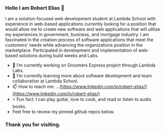 ### Hello I am Robert Elias :wave:

I am a solution-focused web development student at Lambda School with experience in web-based applications currently looking for a position that would allow me to create new software and web applications that will utilize my experiences in government, business, and mortgage industry. I am fascinated in the creation process of software applications that meet the customers’ needs while advancing the organizations position in the marketplace. Participated in development and implementation of web-based solutions during build weeks and Labs. 

- 🔭 I’m currently working on Groomers Express project through Lambda Labs. 
- 🌱 I’m currently learning more about software development and team collaboration at Lambda School. 
- 📫 How to reach me: ...[https://www.linkedin.com/in/robert-elias/](https://www.linkedin.com/in/robert-elias/)
- ⚡ Fun fact: I can play guitar, love to cook, and read or listen to audio books. 
- Feel free to review my pinned github repos below. 
### Thank you for visiting.

